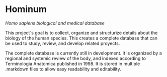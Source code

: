 # Hominum
*Homo sapiens biological and medical database*

This project´s goal is to collect, organize and structurize details about the biology of the human species. This creates a complete database that can be used to study, review, and develop related proyects.

The complete database is currently still in development. It is organized by a regional and systemic review of the body, and indexed according to Terminologia Anatomica published in 1998. It is stored in multiple .markdown files to allow easy readability and editability.
